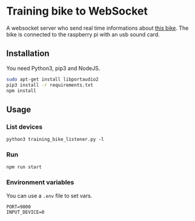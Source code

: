 # Training bike to WebSocket

A websocket server who send real time informations about [this bike](https://www.amazon.fr/gp/product/B00FZM5W3I/). The bike is connected to the raspberry pi with an usb sound card.

## Installation

You need Python3, pip3 and NodeJS.

```bash
sudo apt-get install libportaudio2
pip3 install -r requirements.txt
npm install
```

## Usage

### List devices

```
python3 training_bike_listener.py -l
```

### Run

```
npm run start
```

### Environment variables

You can use a `.env` file to set vars.

```
PORT=9000
INPUT_DEVICE=0
```
